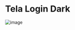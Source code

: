 # Tela Login Dark
 
![image](https://user-images.githubusercontent.com/98528661/167316700-0fd202ba-28cb-41a4-9596-02a55f6135d1.png)
